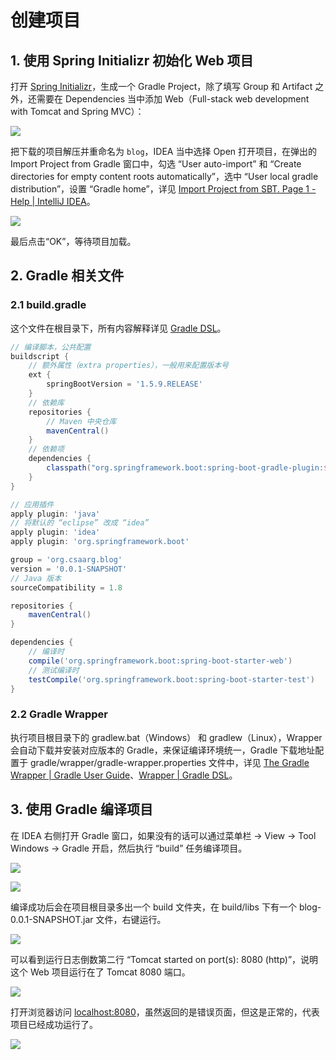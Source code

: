 # 创建项目

## 1. 使用 Spring Initializr 初始化 Web 项目

打开 [Spring Initializr](//start.spring.io/)，生成一个 Gradle Project，除了填写 Group 和 Artifact 之外，还需要在 Dependencies 当中添加 Web（Full-stack web development with Tomcat and Spring MVC）：

![](images/01_1.jpg)

把下载的项目解压并重命名为 `blog`，IDEA 当中选择 Open 打开项目，在弹出的 Import Project from Gradle 窗口中，勾选 “User auto-import” 和 “Create directories for empty content roots automatically”，选中 “User local gradle distribution”，设置 “Gradle home”，详见 [Import Project from SBT. Page 1 - Help | IntelliJ IDEA](//jetbrains.com/help/idea/import-project-from-sbt-page-1.html)。

![](images/01_2.jpg)

最后点击“OK”，等待项目加载。

## 2. Gradle 相关文件

### 2.1 build.gradle

这个文件在根目录下，所有内容解释详见 [Gradle DSL](//docs.gradle.org/current/dsl/)。

```groovy
// 编译脚本，公共配置
buildscript {
    // 额外属性（extra properties），一般用来配置版本号
    ext {
        springBootVersion = '1.5.9.RELEASE'
    }
    // 依赖库
    repositories {
        // Maven 中央仓库
        mavenCentral()
    }
    // 依赖项
    dependencies {
        classpath("org.springframework.boot:spring-boot-gradle-plugin:${springBootVersion}")
    }
}

// 应用插件
apply plugin: 'java'
// 将默认的 “eclipse” 改成 “idea”
apply plugin: 'idea'
apply plugin: 'org.springframework.boot'

group = 'org.csaarg.blog'
version = '0.0.1-SNAPSHOT'
// Java 版本
sourceCompatibility = 1.8

repositories {
    mavenCentral()
}

dependencies {
    // 编译时
    compile('org.springframework.boot:spring-boot-starter-web')
    // 测试编译时
    testCompile('org.springframework.boot:spring-boot-starter-test')
}
```

### 2.2 Gradle Wrapper

执行项目根目录下的 gradlew.bat（Windows） 和 gradlew（Linux），Wrapper 会自动下载并安装对应版本的 Gradle，来保证编译环境统一，Gradle 下载地址配置于 gradle/wrapper/gradle-wrapper.properties 文件中，详见 [The Gradle Wrapper | Gradle User Guide](//docs.gradle.org/current/userguide/gradle_wrapper.html)、[Wrapper | Gradle DSL](//docs.gradle.org/current/dsl/org.gradle.api.tasks.wrapper.Wrapper.html)。

## 3. 使用 Gradle 编译项目

在 IDEA 右侧打开 Gradle 窗口，如果没有的话可以通过菜单栏 -> View -> Tool Windows -> Gradle 开启，然后执行 “build” 任务编译项目。

![](images/01_3.jpg)

![](images/01_4.jpg)

编译成功后会在项目根目录多出一个 build 文件夹，在 build/libs 下有一个 blog-0.0.1-SNAPSHOT.jar 文件，右键运行。

![](images/01_5.jpg)

可以看到运行日志倒数第二行 “Tomcat started on port(s): 8080 (http)”，说明这个 Web 项目运行在了 Tomcat 8080 端口。

![](images/01_6.jpg)

打开浏览器访问 [localhost:8080](//localhost:8080)，虽然返回的是错误页面，但这是正常的，代表项目已经成功运行了。

![](images/01_7.jpg)

